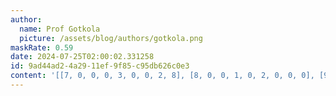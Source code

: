 ```yaml
---
author:
  name: Prof Gotkola
  picture: /assets/blog/authors/gotkola.png
maskRate: 0.59
date: 2024-07-25T02:00:02.331258
id: 9ad44ad2-4a29-11ef-9f85-c95db626c0e3
content: '[[7, 0, 0, 0, 3, 0, 0, 2, 8], [8, 0, 0, 1, 0, 2, 0, 0, 0], [9, 0, 0, 0, 0, 6, 1, 0, 0], [0, 0, 0, 7, 9, 4, 0, 0, 0], [0, 7, 9, 3, 0, 8, 0, 6, 1], [0, 0, 0, 2, 6, 0, 9, 0, 0], [3, 0, 5, 0, 0, 7, 0, 1, 0], [4, 2, 0, 0, 0, 3, 0, 0, 6], [6, 0, 7, 0, 0, 9, 3, 0, 0]]'
---
```

